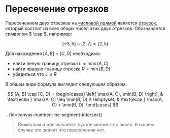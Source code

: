 # Пересечение отрезков

Пересечением двух отрезков на [числовой прямой](number-line.md) является [отрезок](number-line-segment.md), который
состоит из всех общих чисел этих двух отрезков. Обозначается символом $ \cap $, например:

$$ [-3,5] \cap [2,7] = [2,5] $$

Для нахождения $[A, B] \cap [C, D]$ необходимо:

- найти левую границу отрезка $L = \max(A, C)$
- найти правую границу отрезка $R = \min(B, D)$
- убедиться что $L \leq R$

В общем виде формула выглядит следующим образом:

$$
[A, B] \cap [C, D] =
\begin{cases}
\left[ \max(A, C), \min(B, D) \right], & \text{если } \max(A, C) \leq \min(B, D) \\
\emptyset, & \text{если } \max(A, C) > \min(B, D).
\end{cases}
$$

```.``` {id=canvas-number-line-segment-intersect}

> Символом $\emptyset$ обозначается пустое множество чисел. В нашем случае это значит что пересечения нет.

